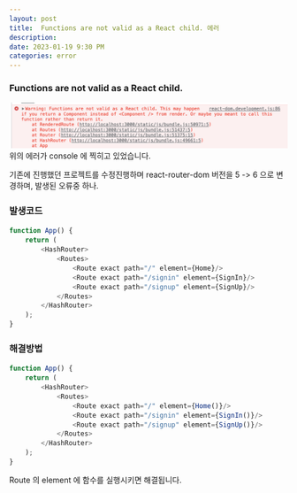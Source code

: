 ```yaml
---
layout: post  
title:  Functions are not valid as a React child. 에러
description:  
date: 2023-01-19 9:30 PM  
categories: error
---
```


### Functions are not valid as a React child.

![2023_01_19_1](/assets/img/post/2023-01-19-1.png)
위의 에러가 console 에 찍히고 있었습니다.

기존에 진행했던 프로젝트를 수정진행하며 react-router-dom 버전을 5 -> 6 으로 변경하며, 
발생된 오류중 하나.

### 발생코드

```js
function App() {
    return (
        <HashRouter>
            <Routes>
                <Route exact path="/" element={Home}/>
                <Route exact path="/signin" element={SignIn}/>
                <Route exact path="/signup" element={SignUp}/>
            </Routes>
        </HashRouter>
    );
}
```

### 해결방법

```js
function App() {
    return (
        <HashRouter>
            <Routes>
                <Route exact path="/" element={Home()}/>
                <Route exact path="/signin" element={SignIn()}/>
                <Route exact path="/signup" element={SignUp()}/>
            </Routes>
        </HashRouter>
    );
}
```

Route 의 element 에 함수를 실행시키면 해결됩니다.
